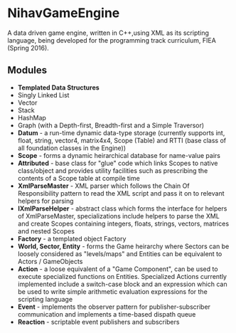 # NihavGameEngine
A data driven game engine, written in C++,using XML as its scripting language, being developed for the programming track curriculum, FIEA (Spring 2016).

## Modules

- **Templated Data Structures**
 - Singly Linked List
 - Vector
 - Stack
 - HashMap
 - Graph (with a Depth-first, Breadth-first and a Simple Traversor)
- **Datum** - a run-time dynamic data-type storage (currently supports int, float, string, vector4, matrix4x4, Scope (Table) and RTTI (base class of all foundation classes in the Engine))
- **Scope** - forms a dynamic heirarchical database for name-value pairs
- **Attributed** - base class for "glue" code which links Scopes to native class/object and provides utility facilities such as prescribing the contents of a Scope table at compile time
- **XmlParseMaster** - XML parser which follows the Chain Of Responsibility pattern to read the XML script and pass it on to relevant helpers for parsing
- **IXmlParseHelper** - abstract class which forms the interface for helpers of XmlParseMaster, specializations include helpers to parse the XML and create Scopes containing integers, floats, strings, vectors, matrices and nested Scopes
- **Factory** - a templated object Factory
- **World, Sector, Entity** - forms the Game heirarchy where Sectors can be loosely considered as "levels/maps" and Entities can be equivalent to Actors / GameObjects
- **Action** - a loose equivalent of a "Game Component", can be used to execute specialized functions on Entities. Specialized Actions currently implemented include a switch-case block and an expression which can be used to write simple arithmetic evaluation expressions for the scripting language 
- **Event** - implements the observer pattern for publisher-subscriber communication and implements a time-based dispath queue
- **Reaction** - scriptable event publishers and subscribers
